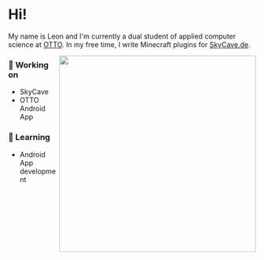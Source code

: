 # Hi!
My name is Leon and I'm currently a dual student of applied computer science at [OTTO](https://www.otto.de).
In my free time, I write Minecraft plugins for [SkyCave.de](https://github.com/skycavemc).

<img align="right" width="400px" src="https://github-readme-stats.vercel.app/api/top-langs/?username=heuerleon&layout=compact&theme=dark"/>

### 🔨 Working on
- SkyCave
- OTTO Android App

### 📖 Learning
- Android App development
